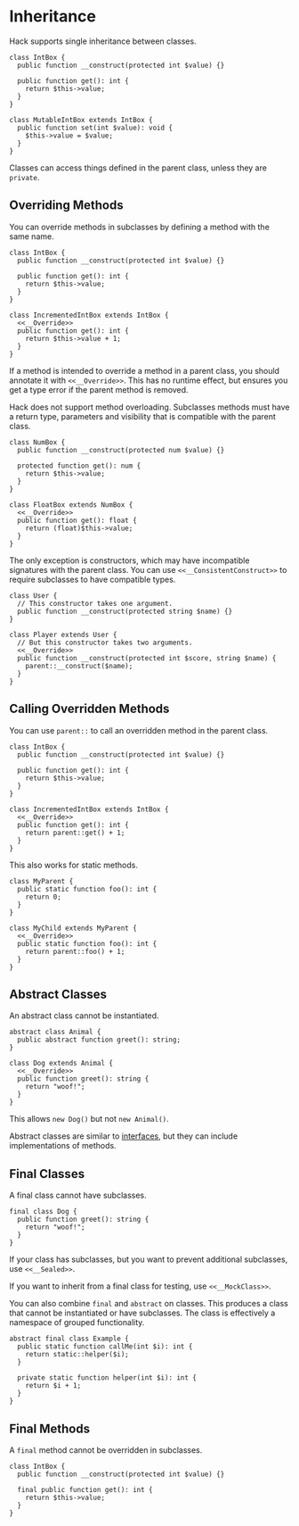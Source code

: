 # Inheritance

Hack supports single inheritance between classes.

``` Hack
class IntBox {
  public function __construct(protected int $value) {}

  public function get(): int {
    return $this->value;
  }
}

class MutableIntBox extends IntBox {
  public function set(int $value): void {
    $this->value = $value;
  }
}
```

Classes can access things defined in the parent class, unless they are
`private`.

## Overriding Methods

You can override methods in subclasses by defining a method with
the same name.

``` Hack
class IntBox {
  public function __construct(protected int $value) {}

  public function get(): int {
    return $this->value;
  }
}

class IncrementedIntBox extends IntBox {
  <<__Override>>
  public function get(): int {
    return $this->value + 1;
  }
}
```

If a method is intended to override a method in a parent class, you
should annotate it with `<<__Override>>`. This has no runtime effect, but
ensures you get a type error if the parent method is removed.

Hack does not support method overloading. Subclasses methods must have
a return type, parameters and visibility that is compatible with the
parent class.

``` Hack
class NumBox {
  public function __construct(protected num $value) {}

  protected function get(): num {
    return $this->value;
  }
}

class FloatBox extends NumBox {
  <<__Override>>
  public function get(): float {
    return (float)$this->value;
  }
}
```

The only exception is constructors, which may have incompatible
signatures with the parent class. You can use `<<__ConsistentConstruct>>`
to require subclasses to have compatible types.

``` Hack
class User {
  // This constructor takes one argument.
  public function __construct(protected string $name) {}
}

class Player extends User {
  // But this constructor takes two arguments.
  <<__Override>>
  public function __construct(protected int $score, string $name) {
    parent::__construct($name);
  }
}
```

## Calling Overridden Methods

You can use `parent::` to call an overridden method in the parent
class.

``` Hack
class IntBox {
  public function __construct(protected int $value) {}

  public function get(): int {
    return $this->value;
  }
}

class IncrementedIntBox extends IntBox {
  <<__Override>>
  public function get(): int {
    return parent::get() + 1;
  }
}
```

This also works for static methods.

``` Hack
class MyParent {
  public static function foo(): int {
    return 0;
  }
}

class MyChild extends MyParent {
  <<__Override>>
  public static function foo(): int {
    return parent::foo() + 1;
  }
}
```

## Abstract Classes

An abstract class cannot be instantiated.

``` Hack
abstract class Animal {
  public abstract function greet(): string;
}

class Dog extends Animal {
  <<__Override>>
  public function greet(): string {
    return "woof!";
  }
}
```

This allows `new Dog()` but not `new Animal()`.

Abstract classes are similar to
[interfaces](/hack/traits-and-interfaces/implementing-an-interface), but they can include
implementations of methods.

## Final Classes

A final class cannot have subclasses.

``` Hack
final class Dog {
  public function greet(): string {
    return "woof!";
  }
}
```

If your class has subclasses, but you want to prevent additional
subclasses, use `<<__Sealed>>`.

If you want to inherit from a final class for testing, use
`<<__MockClass>>`.

You can also combine `final` and `abstract` on classes. This produces
a class that cannot be instantiated or have subclasses. The class is
effectively a namespace of grouped functionality.

``` Hack
abstract final class Example {
  public static function callMe(int $i): int {
    return static::helper($i);
  }

  private static function helper(int $i): int {
    return $i + 1;
  }
}
```

## Final Methods

A `final` method cannot be overridden in subclasses.

``` Hack
class IntBox {
  public function __construct(protected int $value) {}

  final public function get(): int {
    return $this->value;
  }
}
```
